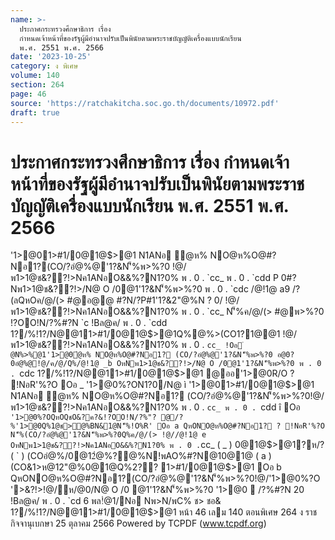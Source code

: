 ```yaml
---
name: >-
  ประกาศกระทรวงศึกษาธิการ เรื่อง
  กำหนดเจ้าหน้าที่ของรัฐผู้มีอำนาจปรับเป็นพินัยตามพระราชบัญญัติเครื่องแบบนักเรียน
  พ.ศ. 2551 พ.ศ. 2566
date: '2023-10-25'
category: ง พิเศษ
volume: 140
section: 264
page: 46
source: 'https://ratchakitcha.soc.go.th/documents/10972.pdf'
draft: true
---
```


# ประกาศกระทรวงศึกษาธิการ เรื่อง กำหนดเจ้าหน้าที่ของรัฐผู้มีอำนาจปรับเป็นพินัยตามพระราชบัญญัติเครื่องแบบนักเรียน พ.ศ. 2551 พ.ศ. 2566

'1>@01>#1/0@1@$>@1 N1ANอ ํ@ห% NO@ห%O@#?Nอ1?(CO/?อํ@%@'1?&N'็%พ>%?0 !@/พ1>1@ช&??!>Nค1ANอO&&%?N1?0% พ . 0 . `cc_ พ . 0 . `cdd P 0#?Nพ1>1@ช&??!>/N@ O /0@1'1?&N'็%พ>%?0 พ . 0 . `cdc /@!1@ a9 /?(ลQหOค/@/(> #@อ@@ #?N/?P#1'1?&2"@%N ? 0/ !@/พ1>1@ช&??!>Nค1ANอO&&%?N1?0% พ . 0 . `cc_ N'็%ค/@/(> #@พ>%?0 !?OO!N/?%#?N `c !Bล@ค/ พ . 0 . `cdd 1?/%!1?/N@@11>#1/0@1@$>@1Q%@%>(CO1?1@@1 !@/พ1>1@ช&??!>Nค1ANอO&&%?N1?0% พ . 0 . `cc_ !Oอ ํ @N%>%@1'1>@0ํ@ห% NO@ห%O@#?Nอ1? (CO/?อํ@%@'1?&N'็%พ>%?0 อ@0?0อํ@%@!@/ค/@/Q%/@!1@ _b OหNพ1>1@ช&??!>/N@ O /0@1'1?&N'็%พ>%?0 พ . 0 . `cdc 1?/%!1?/N@@11>#1/0@1@$>@1 @ออ'1>@0R/O ? !NอR'%?O Oอ _ '1>@0%?ON1?0/N@ ì '1>@01>#1/0@1@$>@1 N1ANอ ํ@ห% NO@ห%O@#?Nอ1? (CO/?อํ@%@'1?&N'็%พ>%?0!@/พ1>1@ช&??!>Nค1ANอO&&%?N1?0% พ . 0 . `cc_ พ . 0 . `cdd î Oอ ` '1>@0%?OQหOQชO&?ค?&!?OO!N/?%"? @/?%'1>@0Q%1@ช>@%BN&1@N'็%!O%R' Oอ a QหONO@ห%O@#?Nอ1? ? !NอR'%?O N'็%(CO/?อํ@%@'1?&N'็%พ>%?0Q%ค/@/(> !@//@!1@ e OหNพ1>1@ช&??!>Nค1ANอO&&%?N1?0% พ . 0 . `cc_ ( _ ) 0@1@$>@1?ห/? ( ` ) (COอํ@%/0@12ํ@%?@%N!พAO%#?N@10@1@ ( a ) (CO&1>ห@12"@%0@1@Q%2?? 1>#1/0@1@$>@1 Oอ b QหONO@ห%O@#?Nอ1?(CO/?อํ@%@'1?&N'็%พ>%?0!@/'1>@0%?O '>&?!>!@/ห/@0/N@ O /0 @1'1?&N'็%พ>%?0 '1>@0  /?%#?N 20 !Bล@ค/ พ . 0 . `cd 6 พล!ํ@1/Nอ Nพ>N/พC% ช> ชอ& 1?/%!1?/N@@11>#1/0@1@$>@1 หน้า 46 เลม 140 ตอนพิเศษ 264 ง ราชกิจจานุเบกษา 25 ตุลาคม 2566 Powered by TCPDF (www.tcpdf.org)
